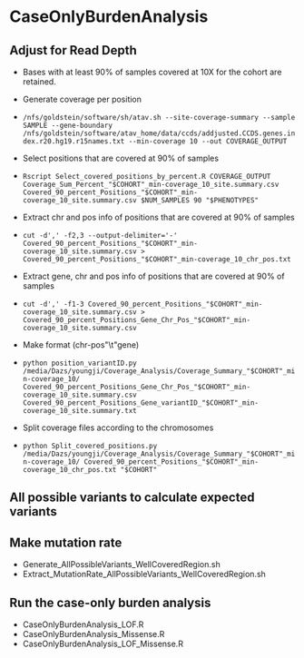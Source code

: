 # CaseOnlyBurdenAnalysis
## Adjust for Read Depth
- Bases with at least 90% of samples covered at 10X for the cohort are retained.
  
- Generate coverage per position
- `/nfs/goldstein/software/sh/atav.sh --site-coverage-summary --sample SAMPLE --gene-boundary /nfs/goldstein/software/atav_home/data/ccds/addjusted.CCDS.genes.index.r20.hg19.r15names.txt --min-coverage 10 --out COVERAGE_OUTPUT`
- Select positions that are covered at 90% of samples
- `Rscript Select_covered_positions_by_percent.R COVERAGE_OUTPUT Coverage_Sum_Percent_"$COHORT"_min-coverage_10_site.summary.csv Covered_90_percent_Positions_"$COHORT"_min-coverage_10_site.summary.csv $NUM_SAMPLES 90 "$PHENOTYPES"`
  
- Extract chr and pos info of positions that are covered at 90% of samples 
- `cut -d',' -f2,3 --output-delimiter='-' Covered_90_percent_Positions_"$COHORT"_min-coverage_10_site.summary.csv > Covered_90_percent_Positions_"$COHORT"_min-coverage_10_chr_pos.txt`
    
- Extract gene, chr and pos info of positions that are covered at 90% of samples
- `cut -d',' -f1-3 Covered_90_percent_Positions_"$COHORT"_min-coverage_10_site.summary.csv > Covered_90_percent_Positions_Gene_Chr_Pos_"$COHORT"_min-coverage_10_site.summary.csv`
    
- Make format (chr-pos"\t"gene)
- `python position_variantID.py /media/Dazs/youngji/Coverage_Analysis/Coverage_Summary_"$COHORT"_min-coverage_10/ Covered_90_percent_Positions_Gene_Chr_Pos_"$COHORT"_min-coverage_10_site.summary.csv Covered_90_percent_Positions_Gene_variantID_"$COHORT"_min-coverage_10_site.summary.txt`
  
- Split coverage files according to the chromosomes
- `python Split_covered_positions.py /media/Dazs/youngji/Coverage_Analysis/Coverage_Summary_"$COHORT"_min-coverage_10/ Covered_90_percent_Positions_"$COHORT"_min-coverage_10_chr_pos.txt "$COHORT"`


## All possible variants to calculate expected variants

## Make mutation rate
- Generate_AllPossibleVariants_WellCoveredRegion.sh
- Extract_MutationRate_AllPossibleVariants_WellCoveredRegion.sh

## Run the case-only burden analysis
- CaseOnlyBurdenAnalysis_LOF.R
- CaseOnlyBurdenAnalysis_Missense.R
- CaseOnlyBurdenAnalysis_LOF_Missense.R
